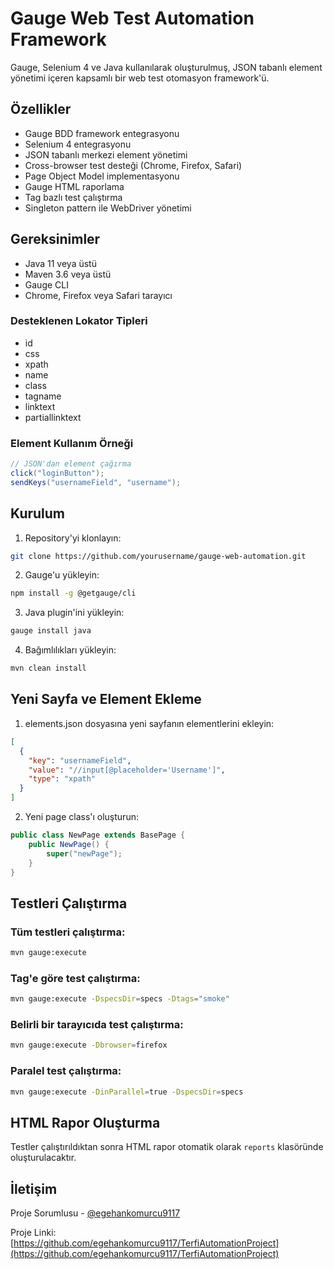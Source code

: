 # Gauge Web Test Automation Framework

Gauge, Selenium 4 ve Java kullanılarak oluşturulmuş, JSON tabanlı element yönetimi içeren kapsamlı bir web test otomasyon framework'ü.

## Özellikler

- Gauge BDD framework entegrasyonu
- Selenium 4 entegrasyonu
- JSON tabanlı merkezi element yönetimi
- Cross-browser test desteği (Chrome, Firefox, Safari)
- Page Object Model implementasyonu
- Gauge HTML raporlama
- Tag bazlı test çalıştırma
- Singleton pattern ile WebDriver yönetimi

## Gereksinimler

- Java 11 veya üstü
- Maven 3.6 veya üstü
- Gauge CLI
- Chrome, Firefox veya Safari tarayıcı


### Desteklenen Lokator Tipleri
- id
- css
- xpath
- name
- class
- tagname
- linktext
- partiallinktext

### Element Kullanım Örneği
```java
// JSON'dan element çağırma
click("loginButton");
sendKeys("usernameField", "username");
```

## Kurulum

1. Repository'yi klonlayın:
```bash
git clone https://github.com/yourusername/gauge-web-automation.git
```

2. Gauge'u yükleyin:
```bash
npm install -g @getgauge/cli
```

3. Java plugin'ini yükleyin:
```bash
gauge install java
```

4. Bağımlılıkları yükleyin:
```bash
mvn clean install
```

## Yeni Sayfa ve Element Ekleme

1. elements.json dosyasına yeni sayfanın elementlerini ekleyin:
```json
[
  {
    "key": "usernameField",
    "value": "//input[@placeholder='Username']",
    "type": "xpath"
  } 
]
```

2. Yeni page class'ı oluşturun:
```java
public class NewPage extends BasePage {
    public NewPage() {
        super("newPage");
    }
}
```

## Testleri Çalıştırma

### Tüm testleri çalıştırma:
```bash
mvn gauge:execute
```

### Tag'e göre test çalıştırma:
```bash
mvn gauge:execute -DspecsDir=specs -Dtags="smoke"
```

### Belirli bir tarayıcıda test çalıştırma:
```bash
mvn gauge:execute -Dbrowser=firefox
```

### Paralel test çalıştırma:
```bash
mvn gauge:execute -DinParallel=true -DspecsDir=specs
```

## HTML Rapor Oluşturma

Testler çalıştırıldıktan sonra HTML rapor otomatik olarak `reports` klasöründe oluşturulacaktır.


## İletişim

Proje Sorumlusu - [@egehankomurcu9117](https://github.com/egehankomurcu9117)

Proje Linki: [https://github.com/egehankomurcu9117/TerfiAutomationProject](https://github.com/egehankomurcu9117/TerfiAutomationProject)